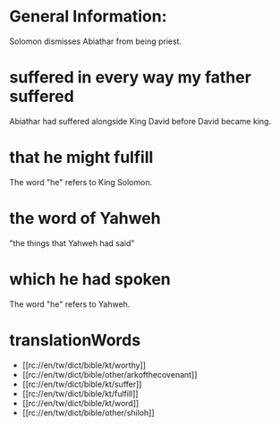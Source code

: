 # General Information:

Solomon dismisses Abiathar from being priest.

# suffered in every way my father suffered

Abiathar had suffered alongside King David before David became king.

# that he might fulfill

The word "he" refers to King Solomon.

# the word of Yahweh

"the things that Yahweh had said"

# which he had spoken

The word "he" refers to Yahweh.

# translationWords

* [[rc://en/tw/dict/bible/kt/worthy]]
* [[rc://en/tw/dict/bible/other/arkofthecovenant]]
* [[rc://en/tw/dict/bible/kt/suffer]]
* [[rc://en/tw/dict/bible/kt/fulfill]]
* [[rc://en/tw/dict/bible/kt/word]]
* [[rc://en/tw/dict/bible/other/shiloh]]
